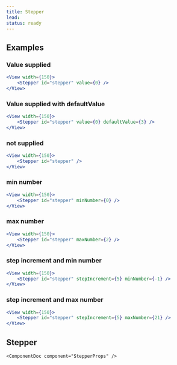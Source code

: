 ```yaml
---
title: Stepper
lead: 
status: ready
---
```


## Examples

### Value supplied 
```.jsx
<View width={150}>
    <Stepper id="stepper" value={0} />
</View>
```

### Value supplied with defaultValue
```.jsx
<View width={150}>
    <Stepper id="stepper" value={0} defaultValue={3} />
</View>
```

### not supplied
```.jsx
<View width={150}>
    <Stepper id="stepper" />
</View>
```

### min number
```.jsx
<View width={150}>
    <Stepper id="stepper" minNumber={0} />
</View>
```

### max number
```.jsx
<View width={150}>
    <Stepper id="stepper" maxNumber={2} />
</View>
```

### step increment and min number
```.jsx
<View width={150}>
    <Stepper id="stepper" stepIncrement={5} minNumber={-1} />
</View>
```

### step increment and max number
```.jsx
<View width={150}>
    <Stepper id="stepper" stepIncrement={5} maxNumber={21} />
</View>
```

## Stepper
```!jsx
<ComponentDoc component="StepperProps" />
```
